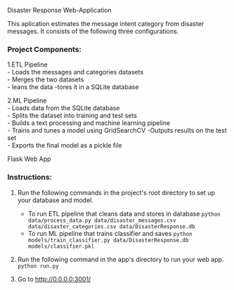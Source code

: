 Disaster Response Web-Application

This aplication estimates the message intent category from disaster messages.
It consists of the following three configurations.

### Project Components:  
1.ETL Pipeline   
    - Loads the messages and categories datasets  
    - Merges the two datasets  
    - leans the data -tores it in a SQLite database  

2.ML Pipeline  
    - Loads data from the SQLite database  
    - Splits the dataset into training and test sets  
    - Builds a text processing and machine learning pipeline  
    - Trains and tunes a model using GridSearchCV -Outputs results on the test set  
    - Exports the final model as a pickle file  

Flask Web App  


### Instructions:
1. Run the following commands in the project's root directory to set up your database and model.

    - To run ETL pipeline that cleans data and stores in database
        `python data/process_data.py data/disaster_messages.csv data/disaster_categories.csv data/DisasterResponse.db`
    - To run ML pipeline that trains classifier and saves
        `python models/train_classifier.py data/DisasterResponse.db models/classifier.pkl`

2. Run the following command in the app's directory to run your web app.
    `python run.py`

3. Go to http://0.0.0.0:3001/
